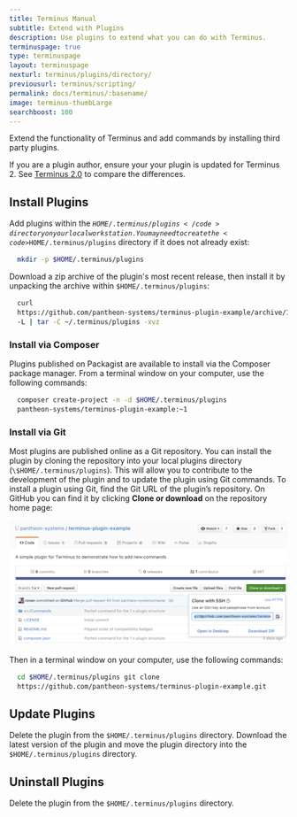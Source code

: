 ```yaml
---
title: Terminus Manual
subtitle: Extend with Plugins
description: Use plugins to extend what you can do with Terminus.
terminuspage: true
type: terminuspage
layout: terminuspage
nexturl: terminus/plugins/directory/
previousurl: terminus/scripting/
permalink: docs/terminus/:basename/
image: terminus-thumbLarge
searchboost: 100
---
```


Extend the functionality of Terminus and add commands by installing third party plugins.

<Alert title="Note" type="info">

If you are a plugin author, ensure your your plugin is updated for Terminus 2. See [Terminus 2.0](/terminus-2-0/) to compare the differences.

</Alert>

## Install Plugins

Add plugins within the <code>$HOME/.terminus/plugins</code> directory on your local workstation. You may need to create the <code>$HOME/.terminus/plugins</code> directory if it does not already exist:

```bash
  mkdir -p $HOME/.terminus/plugins
```

Download a zip archive of the plugin's most recent release, then install it by unpacking the archive within <code>\$HOME/.terminus/plugins</code>:

```bash
  curl
  https://github.com/pantheon-systems/terminus-plugin-example/archive/1.x.tar.gz
  -L | tar -C ~/.terminus/plugins -xvz
```

<Accordion title="Explore Advanced Install Methods (Optional)" id="advance-installs" icon="lightbulb">

### Install via Composer

Plugins published on Packagist are available to install via the Composer package manager. From a terminal window on your computer, use the following commands:

```bash
  composer create-project -n -d $HOME/.terminus/plugins
  pantheon-systems/terminus-plugin-example:~1
```

### Install via Git

Most plugins are published online as a Git repository. You can install the plugin by cloning the repository into your local plugins directory (`\$HOME/.terminus/plugins`). This will allow you to contribute to the development of the plugin and to update the plugin using Git commands. To install a plugin using Git, find the Git URL of the plugin’s repository. On GitHub you can find it by clicking **Clone or download** on the repository home page:

![GitHub clone URL](../../docs/assets/images/terminus-plugin-install-git.png "GitHub clone URL")

Then in a terminal window on your computer, use the following commands:

```bash
  cd $HOME/.terminus/plugins git clone
  https://github.com/pantheon-systems/terminus-plugin-example.git
```

  </Accordion>

## Update Plugins

Delete the plugin from the `$HOME/.terminus/plugins` directory. Download the latest version of the plugin and move the plugin directory into the `$HOME/.terminus/plugins` directory.

## Uninstall Plugins

Delete the plugin from the `$HOME/.terminus/plugins` directory.
